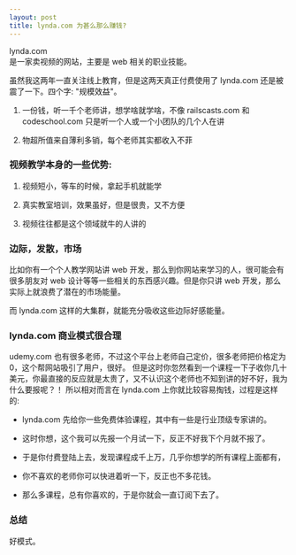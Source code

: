 ```yaml
---
layout: post
title: lynda.com 为甚么那么赚钱?
---
```


lynda.com  
是一家卖视频的网站，主要是 web 相关的职业技能。

虽然我这两年一直关注线上教育，但是这两天真正付费使用了 lynda.com
还是被震了一下。四个字: "规模效益"。

1. 一份钱，听一千个老师讲，想学啥就学啥，不像 railscasts.com 和
   codeschool.com 只是听一个人或一个小团队的几个人在讲

1. 物超所值来自薄利多销，每个老师其实都收入不菲

### 视频教学本身的一些优势:

1. 视频短小，等车的时候，拿起手机就能学

1. 真实教室培训，效果虽好，但是很贵，又不方便

1. 视频往往都是这个领域就牛的人讲的

### 边际，发散，市场

比如你有一个个人教学网站讲 web
开发，那么到你网站来学习的人，很可能会有很多朋友对 web
设计等等一些相关的东西感兴趣。但是你只讲 web
开发，那么实际上就浪费了潜在的市场能量。

而 lynda.com 这样的大集群，就能充分吸收这些边际好感能量。

### lynda.com 商业模式很合理

udemy.com
也有很多老师，不过这个平台上老师自己定价，很多老师把价格定为0，这个帮网站吸引了用户，很好。
但是这时你忽然看到一个课程一下子收你几十美元，你最直接的反应就是太贵了，又不认识这个老师也不知到讲的好不好，我为什么要报呢？！
所以相对而言在 lynda.com 上你就比较容易掏钱，过程是这样的: 

- lynda.com 先给你一些免费体验课程，其中有一些是行业顶级专家讲的。

- 这时你想，这个我可以先报一个月试一下，反正不好我下个月就不报了。

- 于是你付费登陆上去，发现课程成千上万，几乎你想学的所有课程上面都有，

- 你不喜欢的老师你可以快进着听一下，反正也不多花钱。

- 那么多课程，总有你喜欢的，于是你就会一直订阅下去了。

### 总结

好模式。
